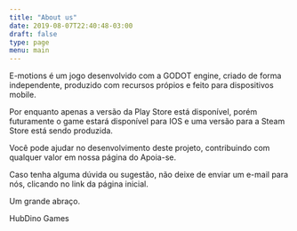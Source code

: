 ```yaml
---
title: "About us"
date: 2019-08-07T22:40:48-03:00
draft: false
type: page
menu: main
---
```


E-motions é um jogo desenvolvido com a GODOT engine, criado de forma independente,
produzido com recursos própios e feito para dispositivos mobile.

Por enquanto apenas a versão da Play Store está disponível, porém futuramente o game
estará disponível para IOS e uma versão para a Steam Store está sendo produzida.

Você pode ajudar no desenvolvimento deste projeto, contribuindo com qualquer valor
em nossa página do Apoia-se.

Caso tenha alguma dúvida ou sugestão, não deixe de enviar um e-mail para nós, clicando no link da página inicial.

Um grande abraço.

HubDino Games